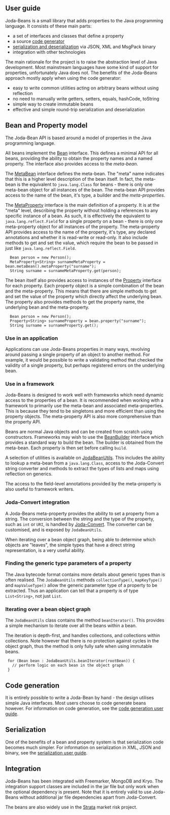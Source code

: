## User guide

Joda-Beans is a small library that adds properties to the Java programming language.
It consists of these main parts:

* a set of interfaces and classes that define a property
* a source [code generator](userguide-codegen.html)
* [serialization and deserialization](userguide-serialization.html) via JSON, XML and MsgPack binary
* integration with other technologies

The main rationale for the project is to raise the abstraction level of Java development.
Most mainstream languages have some kind of support for properties, unfortunately Java does not.
The benefits of the Joda-Beans approach mostly apply when using the code generator:

* easy to write common utilities acting on arbitrary beans without using reflection
* no need to manually write getters, setters, equals, hashCode, toString
* simple way to create immutable beans
* effective and simple round-trip serialization and deserialization


## Bean and Property model

The Joda-Bean API is based around a model of properties in the Java programming language.

All beans implement the [Bean](apidocs/org/joda/beans/Bean.html) interface.
This defines a minimal API for all beans, providing the ability to obtain the property names and a named property.
The interface also provides access to the *meta-bean*.

The [MetaBean](apidocs/org/joda/beans/MetaBean.html) interface defines the meta-bean.
The "meta" name indicates that this is a higher level description of the bean itself.
In fact, the meta-bean is the equivalent to `java.lang.Class` for beans - there is only one meta-bean object
for all instances of the bean.
The meta-bean API provides access to the name of the bean, it's type, a builder and the *meta-properties*.

The [MetaProperty](apidocs/org/joda/beans/MetaProperty.html) interface is the main definition of a property.
It is at the "meta" level, describing the property without holding a references to any specific instance of a bean.
As such, it is effectively the equivalent to `java.lang.reflect.Field` for a single property on a bean - there is only
one meta-property object for all instances of the property.
The meta-property API provides access to the name of the property, it's type, any declared annotations and
whether it is read-write or read-only.
It also include methods to get and set the value, which require the bean to be passed in just like `java.lang.reflect.Field`.

```
  Bean person = new Person();
  MetaProperty<String> surnameMetaProperty = bean.metaBean().metaProperty("surname");
  String surname = surnameMetaProperty.get(person);
```

The bean itself also provides access to instances of the [Property](apidocs/org/joda/beans/Property.html) interface for each property.
Each property object is a simple combination of the bean and the meta-property.
This means that there are simple methods to get and set the value of the property which directly affect the underlying bean.
The property also provides methods to get the property name, the underlying bean and the meta-property.

```
  Bean person = new Person();
  Property<String> surnameProperty = bean.property("surname");
  String surname = surnameProperty.get();
```


### Use in an application

Applications can use Joda-Beans properties in many ways, revolving around passing a single property of an object to another method.
For example, it would be possible to write a validating method that checked the validity of a single property, but perhaps
registered errors on the underlying bean.


### Use in a framework

Joda-Beans is designed to work well with frameworks which need dynamic access to the properties of a bean.
It is recommended when working with a framework to primarily use the meta-bean and associated meta-properties.
This is because they tend to be singletons and more efficient than using the property objects.
The meta-property API is also more comprehensive than the property API.

Beans are normal Java objects and can be created from scratch using constructors.
Frameworks may wish to use the [BeanBuilder](apidocs/org/joda/beans/BeanBuilder.html) interface
which provides a standard way to build the bean.
The builder is obtained from the meta-bean.
Each property is then set before calling `build`.

A selection of utilities is available on [JodaBeanUtils](apidocs/org/joda/beans/JodaBeanUtils.html).
This includes the ability to lookup a meta-bean from a `java.lang.Class`, access to the Joda-Convert string
converter and methods to extract the types of lists and maps using reflection on generics.

The access to the field-level annotations provided by the meta-property is also useful to framework writers.


### Joda-Convert integration

A Joda-Beans meta-property provides the ability to set a property from a string.
The conversion between the string and the type of the property, such as `int` or `URI`, is handled by
[Joda-Convert](http://www.joda.org/joda-convert/). The converter can be customised, and is exposed by `JodaBeanUtils`.

When iterating over a bean object graph, being able to determine which objects are "leaves", the simple
types that have a direct string representation, is a very useful ability.


### Finding the generic type parameters of a property

The Java bytecode format contains more details about generic types than is often realised.
The `JodaBeanUtils` methods `collectionType()`, `mapKeyType()` and
`mapValueType()` allow the generic parameter type of a property to be extracted.
Thus an application can tell that a property is of type `List<String>`, not just `List`.


### Iterating over a bean object graph

The `JodaBeanUtils` class contains the method `beanIterator()`.
This provides a simple mechanism to iterate over all the beans within a bean.

The iteration is depth-first, and handles collections, and collections within collections.
Note however that there is no protection against cycles in the object graph, thus the method
is only fully safe when using immutable beans.

```
 for (Bean bean : JodaBeanUtils.beanIterator(rootBean)) {
   // perform logic on each bean in the object graph
 }
```


## Code generation

It is entirely possible to write a Joda-Bean by hand - the design utilises simple Java interfaces.
Most users choose to code generate beans however.
For information on code generation, see the [code generation user guide](userguide-codegen.html).


## Serialization

One of the benefits of a bean and property system is that serialization code becomes much simpler.
For information on serialization in XML, JSON and binary, see the [serialization user guide](userguide-serialization.html).


## Integration

Joda-Beans has been integrated with Freemarker, MongoDB and Kryo.
The integration support classes are included in the jar file but only work when the optional dependency is present.
Note that it is entirely valid to use Joda-Beans without additional jar file dependencies apart from Joda-Convert.

The beans are also widely use in the [Strata](http://strata.opengamma.io/) market risk project.
